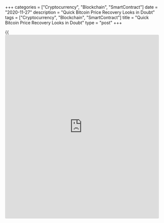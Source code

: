 +++
categories = ["Cryptocurrency", "Blockchain", "SmartContract"]
date = "2020-11-27"
description = "Quick Bitcoin Price Recovery Looks in Doubt"
tags = ["Cryptocurrency", "Blockchain", "SmartContract"]
title = "Quick Bitcoin Price Recovery Looks in Doubt"
type = "post"
+++

{{<iframe id="large-banner" src="https://www.bounty.group/#slide=9.0" width="100%" height="600" scrolling="no" style="border: 0px solid rgb(216, 221, 230); border-radius: 3px;">}}

Bitcoin may have a tough time charting a V-shaped recovery to recent
highs in the short term, with on-chain activity showing increased
selling pressure in the market. Blockchain analytics firm CryptoQuant’s
exchange inflow indicator – which measures the 144-block (roughly
24-hour) average of mean [bitcoin](https://www.letsplayfx.com/blog/forex-for-bitcoin/) deposits across major cryptocurrency
exchanges – has risen to 2.5 [bitcoin](https://www.letsplayfx.com/blog/forex-for-bitcoin/), the highest level since March 20.

![Quick Bitcoin Price Recovery Looks in Doubt][1]

In other words, the average size of inward-bound transactions to trading
platforms has risen to eight-month highs. “The data shows whales [large
traders] are transferring their coins to exchanges,” CryptoQuant CEO Ki-
Young Ju told CoinDesk. “The cryptocurrency usually trades in a
sideways-to-negative manner when whales become active on exchanges.”
Bitcoin is trading near $16,820 at press time, representing a 2% drop on
a 24-hour basis. The cryptocurrency saw rejection above $17,400 early on
Friday. The possibility of prices falling to or below Thursday’s low of
$16,327 cannot be ruled out with average inflows now moving above 2
[bitcoin](https://www.letsplayfx.com/blog/forex-for-bitcoin/) – into CryptoQuant’s “danger zone.”

A reading above 2.00 on the indicator has consistently paved the way for
notable price drops this year. The indicator rose above that level at
least a week before the 40% drop seen on March 12. Similarly, the sharp
sell-off seen in November 2018 was preceded by a sharp rise in the
metric. Technical chart studies indicate low odds of an immediate bounce
to levels above $19,000.

_Source:[FXPro][2]_

   1. /files/downloads/d/2/f/d2f3f8b84fd53b3f05a1dd4665d1b562_5f1078ddca73656871f64e47d44d97c2.png
   2. /geturl/index/dfa3762cacce4175cef09f3965b9ada30efad31f/